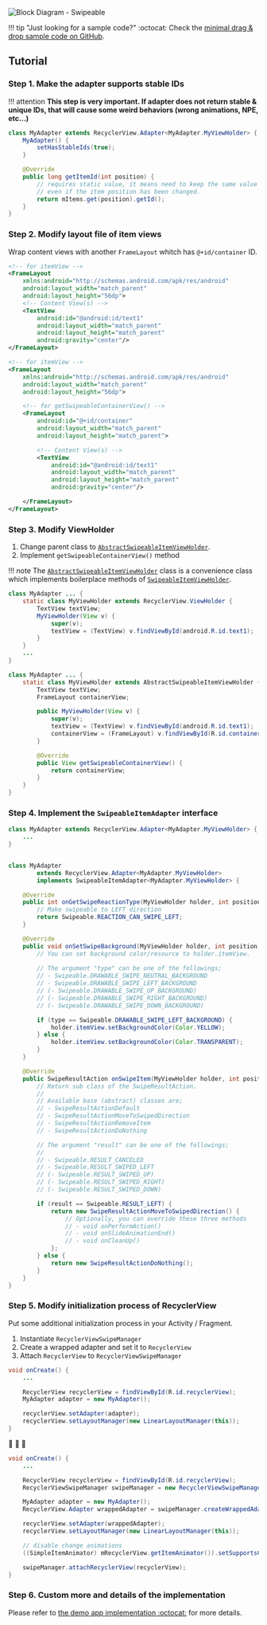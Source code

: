 ![Block Diagram - Swipeable](./images/block-diagram-swipe.png)

!!! tip "Just looking for a sample code?"
    :octocat: Check the [minimal drag & drop sample code on GitHub](https://github.com/h6ah4i/android-advancedrecyclerview/blob/master/example/src/main/java/com/h6ah4i/android/example/advrecyclerview/demo_s_minimal/MinimalSwipeableExampleActivity.java).

## Tutorial

### Step 1. Make the adapter supports stable IDs

!!! attention
    **This step is very important. If adapter does not return stable & unique IDs, that will cause some weird behaviors (wrong animations, NPE, etc...)**

```java
class MyAdapter extends RecyclerView.Adapter<MyAdapter.MyViewHolder> {
    MyAdapter() {
        setHasStableIds(true);
    }

    @Override
    public long getItemId(int position) {
        // requires static value, it means need to keep the same value
        // even if the item position has been changed.
        return mItems.get(position).getId();
    }
}
```

### Step 2. Modify layout file of item views

Wrap content views with another `FrameLayout` whitch has `@+id/container` ID.

```xml
<!-- for itemView -->
<FrameLayout
    xmlns:android="http://schemas.android.com/apk/res/android"
    android:layout_width="match_parent"
    android:layout_height="56dp">
    <!-- Content View(s) -->
    <TextView
        android:id="@android:id/text1"
        android:layout_width="match_parent"
        android:layout_height="match_parent"
        android:gravity="center"/>
</FrameLayout>
```


```xml
<!-- for itemView -->
<FrameLayout
    xmlns:android="http://schemas.android.com/apk/res/android"
    android:layout_width="match_parent"
    android:layout_height="56dp">

    <!-- for getSwipeableContainerView() -->
    <FrameLayout
        android:id="@+id/container"
        android:layout_width="match_parent"
        android:layout_height="match_parent">

        <!-- Content View(s) -->
        <TextView
            android:id="@android:id/text1"
            android:layout_width="match_parent"
            android:layout_height="match_parent"
            android:gravity="center"/>

    </FrameLayout>
</FrameLayout>
```

### Step 3. Modify ViewHolder

1. Change parent class to [`AbstractSwipeableItemViewHolder`](https://github.com/h6ah4i/android-advancedrecyclerview/blob/master/library/src/main/java/com/h6ah4i/android/widget/advrecyclerview/utils/AbstractSwipeableItemViewHolder.java).
2. Implement `getSwipeableContainerView()` method


!!! note
    The [`AbstractSwipeableItemViewHolder`](https://github.com/h6ah4i/android-advancedrecyclerview/blob/master/library/src/main/java/com/h6ah4i/android/widget/advrecyclerview/utils/AbstractSwipeableItemViewHolder.java) class is a convenience class which implements boilerplace methods of [`SwipeableItemViewHolder`](https://github.com/h6ah4i/android-advancedrecyclerview/blob/master/library/src/main/java/com/h6ah4i/android/widget/advrecyclerview/swipeable/SwipeableItemViewHolder.java).


```java
class MyAdapter ... {
    static class MyViewHolder extends RecyclerView.ViewHolder {
        TextView textView;
        MyViewHolder(View v) {
            super(v);
            textView = (TextView) v.findViewById(android.R.id.text1);
        }
    }
    ...
}
```


```java
class MyAdapter ... {
    static class MyViewHolder extends AbstractSwipeableItemViewHolder {
        TextView textView;
        FrameLayout containerView;

        public MyViewHolder(View v) {
            super(v);
            textView = (TextView) v.findViewById(android.R.id.text1);
            containerView = (FrameLayout) v.findViewById(R.id.container);
        }

        @Override
        public View getSwipeableContainerView() {
            return containerView;
        }
    }
}
```

### Step 4. Implement the `SwipeableItemAdapter` interface

```java
class MyAdapter extends RecyclerView.Adapter<MyAdapter.MyViewHolder> {
    ...
}
```



```java

class MyAdapter
        extends RecyclerView.Adapter<MyAdapter.MyViewHolder>
        implements SwipeableItemAdapter<MyAdapter.MyViewHolder> {

    @Override
    public int onGetSwipeReactionType(MyViewHolder holder, int position, int x, int y) {
        // Make swipeable to LEFT direction
        return Swipeable.REACTION_CAN_SWIPE_LEFT;
    }

    @Override
    public void onSetSwipeBackground(MyViewHolder holder, int position, int type) {
        // You can set background color/resource to holder.itemView.
        
        // The argument "type" can be one of the followings;
        // - Swipeable.DRAWABLE_SWIPE_NEUTRAL_BACKGROUND
        // - Swipeable.DRAWABLE_SWIPE_LEFT_BACKGROUND
        // (- Swipeable.DRAWABLE_SWIPE_UP_BACKGROUND)
        // (- Swipeable.DRAWABLE_SWIPE_RIGHT_BACKGROUND)
        // (- Swipeable.DRAWABLE_SWIPE_DOWN_BACKGROUND)

        if (type == Swipeable.DRAWABLE_SWIPE_LEFT_BACKGROUND) {
            holder.itemView.setBackgroundColor(Color.YELLOW);
        } else {
            holder.itemView.setBackgroundColor(Color.TRANSPARENT);
        }
    }

    @Override
    public SwipeResultAction onSwipeItem(MyViewHolder holder, int position, int result) {
        // Return sub class of the SwipeResultAction.
        //
        // Available base (abstract) classes are;
        // - SwipeResultActionDefault
        // - SwipeResultActionMoveToSwipedDirection
        // - SwipeResultActionRemoveItem
        // - SwipeResultActionDoNothing

        // The argument "result" can be one of the followings;
        // 
        // - Swipeable.RESULT_CANCELED
        // - Swipeable.RESULT_SWIPED_LEFT
        // (- Swipeable.RESULT_SWIPED_UP)
        // (- Swipeable.RESULT_SWIPED_RIGHT)
        // (- Swipeable.RESULT_SWIPED_DOWN)

        if (result == Swipeable.RESULT_LEFT) {
            return new SwipeResultActionMoveToSwipedDirection() {
                // Optionally, you can override these three methods
                // - void onPerformAction()
                // - void onSlideAnimationEnd()
                // - void onCleanUp()
            };
        } else {
            return new SwipeResultActionDoNothing();
        }
    }
}
```

### Step 5. Modify initialization process of RecyclerView


Put some additional initialization process in your Activity / Fragment.

1. Instantiate `RecyclerViewSwipeManager`
2. Create a wrapped adapter and set it to `RecyclerView`
3. Attach `RecyclerView` to `RecyclerViewSwipeManager`


```java
void onCreate() {
    ...

    RecyclerView recyclerView = findViewById(R.id.recyclerView);
    MyAdapter adapter = new MyAdapter();

    recyclerView.setAdapter(adapter);
    recyclerView.setLayoutManager(new LinearLayoutManager(this));
}
```

:arrow_down_small: :arrow_down_small: :arrow_down_small:

```java
void onCreate() {
    ...

    RecyclerView recyclerView = findViewById(R.id.recyclerView);
    RecyclerViewSwipeManager swipeManager = new RecyclerViewSwipeManager();

    MyAdapter adapter = new MyAdapter();
    RecyclerView.Adapter wrappedAdapter = swipeManager.createWrappedAdapter(adapter);

    recyclerView.setAdapter(wrappedAdapter);
    recyclerView.setLayoutManager(new LinearLayoutManager(this));

    // disable change animations
    ((SimpleItemAnimator) mRecyclerView.getItemAnimator()).setSupportsChangeAnimations(false);

    swipeManager.attachRecyclerView(recyclerView);
}
```

### Step 6. Custom more and details of the implementation

Please refer to [the demo app implementation :octocat:](https://github.com/h6ah4i/android-advancedrecyclerview/tree/master/example/src/main/java/com/h6ah4i/android/example/advrecyclerview/demo_s_basic) for more details.

